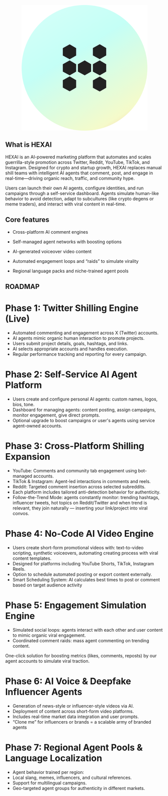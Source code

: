 
<p align="center">
<img src="assets/logo.png" height="400px" width="400px">
</p>


## What is HEXAI 

HEXAI is an AI-powered marketing platform that automates and scales guerrilla-style promotion across Twitter, Reddit, YouTube, TikTok, and Instagram. Designed for crypto and startup growth, HEXAI replaces manual shill teams with intelligent AI agents that comment, post, and engage in real-time—driving organic reach, traffic, and community hype.

Users can launch their own AI agents, configure identities, and run campaigns through a self-service dashboard. Agents simulate human-like behavior to avoid detection, adapt to subcultures (like crypto degens or meme traders), and interact with viral content in real-time.



## Core features 

- Cross-platform AI comment engines 

- Self-managed agent networks with boosting options

- AI-generated voiceover video content

- Automated engagement loops and “raids” to simulate virality

- Regional language packs and niche-trained agent pools



## ROADMAP 

# Phase 1: Twitter Shilling Engine (Live) 

- Automated commenting and engagement across X (Twitter) accounts.
- AI agents mimic organic human interaction to promote projects.
- Users submit project details, goals, hashtags, and links.
- AI selects appropriate accounts and handles execution.
- Regular performance tracking and reporting for every campaign.

# Phase 2: Self-Service AI Agent Platform 

- Users create and configure personal AI agents: custom names, logos, bios, tone.
- Dashboard for managing agents: content posting, assign campaigns, monitor engagement, give direct prompts.
- Optional upgrade to boost campaigns or user's agents using service agent-owned accounts.

# Phase 3: Cross-Platform Shilling Expansion 

- YouTube: Comments and community tab engagement using bot-managed accounts.
- TikTok & Instagram: Agent-led interactions in comments and reels.
-  Reddit: Targeted comment insertion across selected subreddits.
- Each platform includes tailored anti-detection behavior for authenticity.
- Follow-the-Trend Mode: agents constantly monitor: trending hashtags, influencer tweets, hot topics on Reddit/Twitter and when trend is relevant, they join naturally — inserting your link/project into viral convos.

# Phase 4: No-Code AI Video Engine 

- Users create short-form promotional videos with: text-to-video scripting, synthetic voiceovers, automating creating process with viral content templates.
- Designed for platforms including YouTube Shorts, TikTok, Instagram Reels.
- Option to schedule automated posting or export content externally.
- Smart Scheduling System: AI calculates best times to post or comment based on target audience activity

# Phase 5: Engagement Simulation Engine 
 
- Simulated social loops: agents interact with each other and user content to mimic organic viral engagement.
- Coordinated comment raids: mass agent commenting on trending content.

One-click solution for boosting metrics (likes, comments, reposts) by our agent accounts to simulate viral traction.

# Phase 6: AI Voice & Deepfake Influencer Agents 

- Generation of news-style or influencer-style videos via AI.
- Deployment of content across short-form video platforms.
- Includes real-time market data integration and user prompts.
- “Clone me” for influencers or brands = a scalable army of branded agents

# Phase 7: Regional Agent Pools & Language Localization 

- Agent behavior trained per region:
- Local slang, memes, influencers, and cultural references.
- Support for multilingual campaigns.
- Geo-targeted agent groups for authenticity in different markets.





